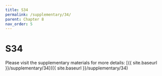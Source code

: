 ```yaml
---
title: S34
permalink: /supplementary/34/
parent: Chapter 8
nav_order: 5
---
```


# S34

Please visit the supplementary materials for more details: [{{ site.baseurl }}/supplementary/34]({{ site.baseurl }}/supplementary/34)
